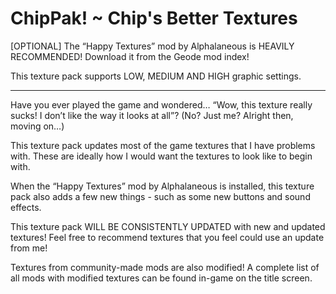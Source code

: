 # ChipPak! ~ Chip's Better Textures

[OPTIONAL] The “Happy Textures” mod by Alphalaneous is HEAVILY RECOMMENDED! Download it from the Geode mod index!

This texture pack supports LOW, MEDIUM AND HIGH graphic settings.

-------------------------

Have you ever played the game and wondered… “Wow, this texture really sucks! I don’t like the way it looks at all”? (No? Just me? Alright then, moving on…)

This texture pack updates most of the game textures that I have problems with. These are ideally how I would want the textures to look like to begin with.

When the “Happy Textures” mod by Alphalaneous is installed, this texture pack also adds a few new things - such as some new buttons and sound effects.

This texture pack WILL BE CONSISTENTLY UPDATED with new and updated textures! Feel free to recommend textures that you feel could use an update from me!

Textures from community-made mods are also modified! A complete list of all mods with modified textures can be found in-game on the title screen.
